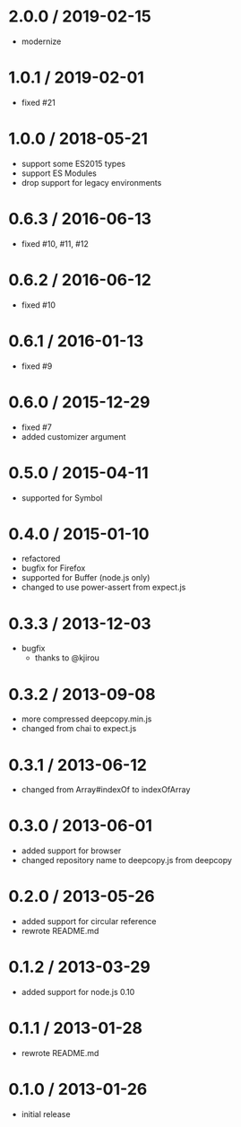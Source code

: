 # 2.0.0 / 2019-02-15

- modernize

# 1.0.1 / 2019-02-01

- fixed #21

# 1.0.0 / 2018-05-21

- support some ES2015 types
- support ES Modules
- drop support for legacy environments

# 0.6.3 / 2016-06-13

- fixed #10, #11, #12

# 0.6.2 / 2016-06-12

- fixed #10

# 0.6.1 / 2016-01-13

- fixed #9

# 0.6.0 / 2015-12-29

- fixed #7
- added customizer argument

# 0.5.0 / 2015-04-11

- supported for Symbol

# 0.4.0 / 2015-01-10

- refactored
- bugfix for Firefox
- supported for Buffer (node.js only)
- changed to use power-assert from expect.js

# 0.3.3 / 2013-12-03

- bugfix
  - thanks to @kjirou

# 0.3.2 / 2013-09-08

- more compressed deepcopy.min.js
- changed from chai to expect.js

# 0.3.1 / 2013-06-12

- changed from Array#indexOf to indexOfArray

# 0.3.0 / 2013-06-01

- added support for browser
- changed repository name to deepcopy.js from deepcopy

# 0.2.0 / 2013-05-26

- added support for circular reference
- rewrote README.md

# 0.1.2 / 2013-03-29

- added support for node.js 0.10

# 0.1.1 / 2013-01-28

- rewrote README.md

# 0.1.0 / 2013-01-26

- initial release
